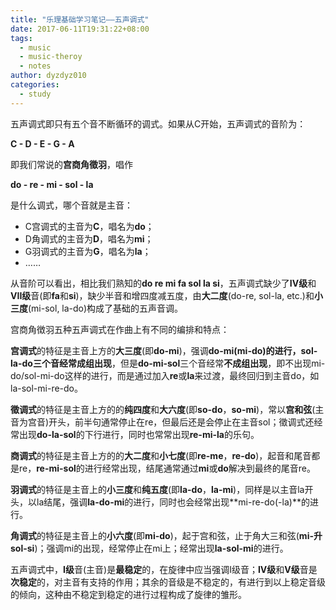 ```yaml
---
title: "乐理基础学习笔记——五声调式"
date: 2017-06-11T19:31:22+08:00
tags:
  - music
  - music-theroy
  - notes
author: dyzdyz010
categories:
  - study
---
```


五声调式即只有五个音不断循环的调式。如果从C开始，五声调式的音阶为：

**C - D - E - G - A**

即我们常说的**宫商角徵羽**，唱作

**do - re - mi - sol - la**

是什么调式，哪个音就是主音：

- C宫调式的主音为**C**，唱名为**do**；
- D角调式的主音为**D**，唱名为**mi**；
- G羽调式的主音为**G**，唱名为**la**；
- ……

从音阶可以看出，相比我们熟知的**do re mi fa sol la si**，五声调式缺少了**IV级**和**VII级**音(即**fa**和**si**)，缺少半音和增四度减五度，由**大二度**(do-re, sol-la, etc.)和**小三度**(mi-sol, la-do)构成了基础的五声音调。

宫商角徴羽五种五声调式在作曲上有不同的编排和特点：

**宫调式**的特征是主音上方的**大三度**(即**do-mi**)，强调**do-mi(mi-do)**的进行，**sol-la-do**三个音经常**成组出现**，但是**do-mi-sol**三个音经常**不成组出现**，即不出现mi-do/sol-mi-do这样的进行，而是通过加入**re**或**la**来过渡，最终回归到主音do，如la-sol-mi-re-do。

**徵调式**的特征是主音上方的的**纯四度**和**大六度**(即**so-do**，**so-mi**)，常以**宫和弦**(主音为宫音)开头，前半句通常停止在re，但最后还是会停止在主音sol；徵调式还经常出现**do-la-sol**的下行进行，同时也常常出现**re-mi-la**的乐句。

**商调式**的特征是主音上方的的**大二度**和**小七度**(即**re-me**，**re-do**)，起音和尾音都是re，**re-mi-sol**的进行经常出现，结尾通常通过**mi**或**do**解决到最终的尾音re。

**羽调式**的特征是主音上的**小三度**和**纯五度**(即**la-do**，**la-mi**)，同样是以主音la开头，以la结尾，强调**la-do-mi**的进行，同时也会经常出现**mi-re-do(-la)**的进行。

**角调式**的特征是主音上的**小六度**(即**mi-do**)，起于宫和弦，止于角大三和弦(**mi-升sol-si**)；强调mi的出现，经常停止在mi上；经常出现**la-sol-mi**的进行。

五声调式中，**I级**音(主音)是**最稳定**的，在旋律中应当强调I级音；**IV级**和**V级**音是**次稳定**的，对主音有支持的作用；其余的音级是不稳定的，有进行到以上稳定音级的倾向，这种由不稳定到稳定的进行过程构成了旋律的雏形。